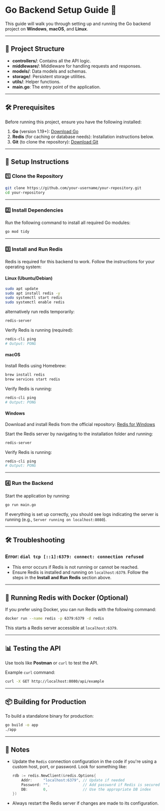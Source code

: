 # Go Backend Setup Guide 🚀

This guide will walk you through setting up and running the Go backend project on **Windows**, **macOS**, and **Linux**.

---

## 📂 Project Structure

- **controllers/**: Contains all the API logic.
- **middleware/**: Middleware for handling requests and responses.
- **models/**: Data models and schemas.
- **storage/**: Persistent storage utilities.
- **utils/**: Helper functions.
- **main.go**: The entry point of the application.

---

## 🛠 Prerequisites

Before running this project, ensure you have the following installed:

1. **Go** (version 1.19+): [Download Go](https://golang.org/dl/)
2. **Redis** (for caching or database needs): Installation instructions below.
3. **Git** (to clone the repository): [Download Git](https://git-scm.com/downloads)

---

## 🚀 Setup Instructions

### 1️⃣ Clone the Repository

```bash
git clone https://github.com/your-username/your-repository.git
cd your-repository
```

---

### 2️⃣ Install Dependencies

Run the following command to install all required Go modules:

```bash
go mod tidy
```

---

### 3️⃣ Install and Run Redis

Redis is required for this backend to work. Follow the instructions for your operating system:

#### **Linux** (Ubuntu/Debian)
```bash
sudo apt update
sudo apt install redis -y
sudo systemctl start redis
sudo systemctl enable redis
```

alternatively run redis temporarily:
```bash
redis-server
```

Verify Redis is running (required):
```bash
redis-cli ping
# Output: PONG
```

#### **macOS**
Install Redis using Homebrew:
```bash
brew install redis
brew services start redis
```

Verify Redis is running:
```bash
redis-cli ping
# Output: PONG
```

#### **Windows**
Download and install Redis from the official repository: [Redis for Windows](https://github.com/microsoftarchive/redis/releases)

Start the Redis server by navigating to the installation folder and running:
```bash
redis-server
```

Verify Redis is running:
```bash
redis-cli ping
# Output: PONG
```

---

### 4️⃣ Run the Backend

Start the application by running:

```bash
go run main.go
```

If everything is set up correctly, you should see logs indicating the server is running (e.g., `Server running on localhost:8080`).

---

## 🛠 Troubleshooting

### Error: `dial tcp [::1]:6379: connect: connection refused`
- This error occurs if Redis is not running or cannot be reached. 
- Ensure Redis is installed and running on `localhost:6379`. Follow the steps in the **Install and Run Redis** section above.

---

## 🐋 Running Redis with Docker (Optional)

If you prefer using Docker, you can run Redis with the following command:

```bash
docker run --name redis -p 6379:6379 -d redis
```

This starts a Redis server accessible at `localhost:6379`.

---

## 📊 Testing the API

Use tools like **Postman** or `curl` to test the API.

Example `curl` command:
```bash
curl -X GET http://localhost:8080/api/example
```

---

## 📦 Building for Production

To build a standalone binary for production:

```bash
go build -o app
./app
```

---

## 📝 Notes

- Update the `Redis` connection configuration in the code if you're using a custom host, port, or password. Look for something like:
  ```go
  rdb := redis.NewClient(&redis.Options{
      Addr:     "localhost:6379", // Update if needed
      Password: "",               // Add password if Redis is secured
      DB:       0,                // Use the appropriate DB index
  })
  ```
  
- Always restart the Redis server if changes are made to its configuration.
